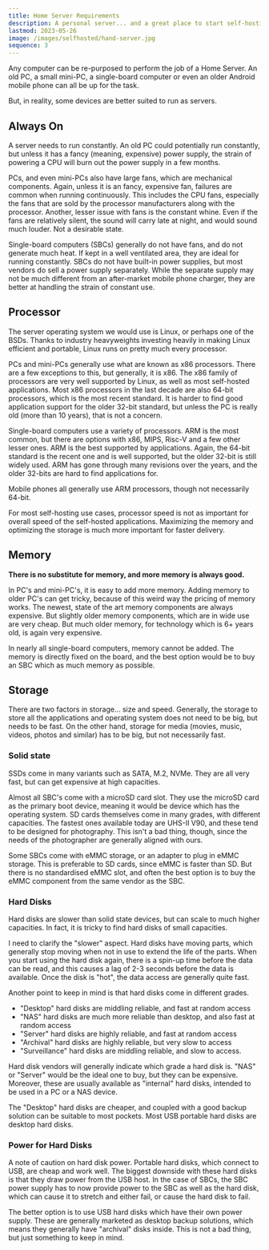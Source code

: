```yaml
---
title: Home Server Requirements
description: A personal server... and a great place to start self-hosting
lastmod: 2023-05-26
image: /images/selfhosted/hand-server.jpg
sequence: 3
---
```


Any computer can be re-purposed to perform the job of a Home Server. An old PC,
a small mini-PC, a single-board computer or even an older Android mobile phone
can all be up for the task.

But, in reality, some devices are better suited to run as servers. 

## Always On

A server needs to run constantly. An old PC could potentially run constantly,
but unless it has a fancy (meaning, expensive) power supply, the strain of
powering a CPU will burn out the power supply in a few months.

PCs, and even mini-PCs also have large fans, which are mechanical components.
Again, unless it is an fancy, expensive fan, failures are common when running
continuously. This includes the CPU fans, especially the fans that are sold by
the processor manufacturers along with the processor. Another, lesser issue
with fans is the constant whine. Even if the fans are relatively silent, the
sound will carry late at night, and would sound much louder. Not a desirable
state.

Single-board computers (SBCs) generally do not have fans, and do not generate
much heat. If kept in a well ventilated area, they are ideal for running
constantly. SBCs do not have built-in power supplies, but most vendors do sell
a power supply separately. While the separate supply may not be much different
from an after-market mobile phone charger, they are better at handling the
strain of constant use.

## Processor

The server operating system we would use is Linux, or perhaps one of the BSDs.
Thanks to industry heavyweights investing heavily in making Linux efficient and
portable, Linux runs on pretty much every processor.

PCs and mini-PCs generally use what are known as x86 processors. There are a
few exceptions to this, but generally, it is x86. The x86 family of processors
are very well supported by Linux, as well as most self-hosted applications.
Most x86 processors in the last decade are also 64-bit processors, which is the
most recent standard. It is harder to find good application support for the
older 32-bit standard, but unless the PC is really old (more than 10 years),
that is not a concern.

Single-board computers use a variety of processors. ARM is the most common, but
there are options with x86, MIPS, Risc-V and a few other lesser ones. ARM is
the best supported by applications. Again, the 64-bit standard is the recent
one and is well supported, but the older 32-bit is still widely used. ARM has
gone through many revisions over the years, and the older 32-bits are hard to
find applications for.

Mobile phones all generally use ARM processors, though not necessarily 64-bit.

For most self-hosting use cases, processor speed is not as important for
overall speed of the self-hosted applications. Maximizing the memory and
optimizing the storage is much more important for faster delivery.

## Memory

**There is no substitute for memory, and more memory is always good.**

In PC's and mini-PC's, it is easy to add more memory. Adding memory to older
PC's can get tricky, because of this weird way the pricing of memory works.
The newest, state of the art memory components are always expensive. But
slightly older memory components, which are in wide use are very cheap. But
much older memory, for technology which is 6+ years old, is again very
expensive.

In nearly all single-board computers, memory cannot be added. The memory is
directly fixed on the board, and the best option would be to buy an SBC which
as much memory as possible.

## Storage

There are two factors in storage... size and speed. Generally, the storage to
store all the applications and operating system does not need to be big, but
needs to be fast. On the other hand, storage for media (movies, music, videos,
photos and similar) has to be big, but not necessarily fast.

### Solid state

SSDs come in many variants such as SATA, M.2, NVMe. They are all very fast,
but can get expensive at high capacities.

Almost all SBC's come with a microSD card slot. They use the microSD card as
the primary boot device, meaning it would be device which has the operating
system. SD cards themselves come in many grades, with different capacities.
The fastest ones available today are UHS-II V90, and these tend to be designed
for photography. This isn't a bad thing, though, since the needs of the
photographer are generally aligned with ours.

Some SBCs come with eMMC storage, or an adapter to plug in eMMC storage. This
is preferable to SD cards, since eMMC is faster than SD. But there is no
standardised eMMC slot, and often the best option is to buy the eMMC component
from the same vendor as the SBC.

### Hard Disks

Hard disks are slower than solid state devices, but can scale to much higher
capacities. In fact, it is tricky to find hard disks of small capacities.

I need to clarify the "slower" aspect. Hard disks have moving parts, which
generally stop moving when not in use to extend the life of the parts. When
you start using the hard disk again, there is a spin-up time before the data
can be read, and this causes a lag of 2-3 seconds before the data is
available. Once the disk is "hot", the data access are generally quite fast. 

Another point to keep in mind is that hard disks come in different grades.
 - "Desktop" hard disks are middling reliable, and fast at random access
 - "NAS" hard disks are much more reliable than desktop, and also fast at
   random access
 - "Server" hard disks are highly reliable, and fast at random access
 - "Archival" hard disks are highly reliable, but very slow to access
 - "Surveillance" hard disks are middling reliable, and slow to access.

Hard disk vendors will generally indicate which grade a hard disk is. "NAS" or
"Server" would be the ideal one to buy, but they can be expensive. Moreover,
these are usually available as "internal" hard disks, intended to be used in a
PC or a NAS device. 

The "Desktop" hard disks are cheaper, and coupled with a good backup solution
can be suitable to most pockets. Most USB portable hard disks are desktop hard
disks.

### Power for Hard Disks

A note of caution on hard disk power. Portable hard disks, which connect
to USB, are cheap and work well. The biggest downside with these hard disks is
that they draw power from the USB host. In the case of SBCs, the SBC power
supply has to now provide power to the SBC as well as the hard disk, which can
cause it to stretch and either fail, or cause the hard disk to fail. 

The better option is to use USB hard disks which have their own power supply.
These are generally marketed as desktop backup solutions, which means they
generally have "archival" disks inside. This is not a bad thing, but just
something to keep in mind.
